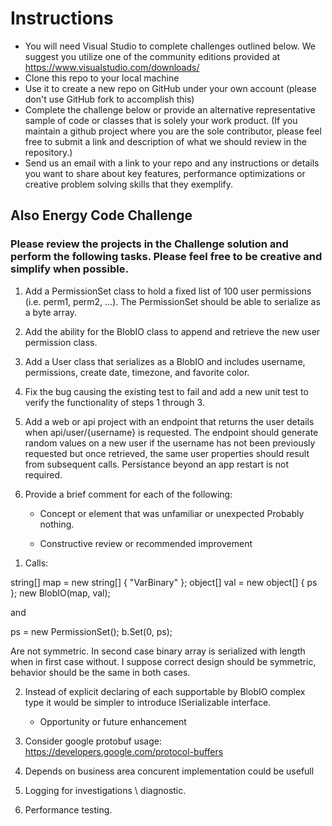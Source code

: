 
# Instructions
- You will need Visual Studio to complete challenges outlined below. We suggest you utilize one of the community editions provided at https://www.visualstudio.com/downloads/
- Clone this repo to your local machine
- Use it to create a new repo on GitHub under your own account (please don't use GitHub fork to accomplish this)
- Complete the challenge below or provide an alternative representative sample of code or classes that is solely your work product.
  (If you maintain a github project where you are the sole contributor, please feel free to submit a link and description of what we should review in the repository.)
- Send us an email with a link to your repo and any instructions or details you want to share about key features, performance optimizations or creative problem solving skills that they exemplify.

## Also Energy Code Challenge

### Please review the projects in the Challenge solution and perform the following tasks. Please feel free to be creative and simplify when possible.

1) Add a PermissionSet class to hold a fixed list of 100 user permissions (i.e. perm1, perm2, ...).
   The PermissionSet should be able to serialize as a byte array.

2) Add the ability for the BlobIO class to append and retrieve the new user permission class.

3) Add a User class that serializes as a BlobIO and includes username, permissions, create date, timezone, and favorite color.

4) Fix the bug causing the existing test to fail and add a new unit test to verify the functionality of steps 1 through 3.

5) Add a web or api project with an endpoint that returns the user details when api/user/{username} is requested.
   The endpoint should generate random values on a new user if the username has not been previously requested but once retrieved, the same user properties should result from subsequent calls.
   Persistance beyond an app restart is not required.

6) Provide a brief comment for each of the following:

   - Concept or element that was unfamiliar or unexpected
Probably nothing.

   - Constructive review or recommended improvement

1. Calls:

string[] map = new string[] { "VarBinary" };
object[] val = new object[] { ps };
new BlobIO(map, val);

and

ps = new PermissionSet();
b.Set(0, ps);

Are not symmetric. In second case binary array is serialized with length when in first case without. I suppose correct design should be symmetric, behavior should be the same in both cases.

2. Instead of explicit declaring of each supportable by BlobIO complex type it would be simpler to introduce ISerializable interface.

   - Opportunity or future enhancement
1. Consider google protobuf usage: https://developers.google.com/protocol-buffers
2. Depends on business area concurent implementation could be usefull
3. Logging for investigations \ diagnostic.
4. Performance testing.
